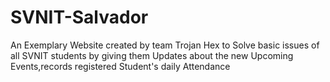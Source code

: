 # SVNIT-Salvador
An Exemplary Website created by team Trojan Hex to Solve basic issues of all SVNIT students by giving them Updates about the new Upcoming Events,records registered Student's daily Attendance 
